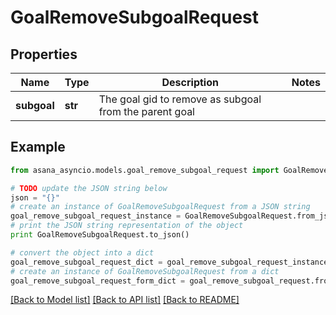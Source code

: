 # GoalRemoveSubgoalRequest


## Properties

Name | Type | Description | Notes
------------ | ------------- | ------------- | -------------
**subgoal** | **str** | The goal gid to remove as subgoal from the parent goal | 

## Example

```python
from asana_asyncio.models.goal_remove_subgoal_request import GoalRemoveSubgoalRequest

# TODO update the JSON string below
json = "{}"
# create an instance of GoalRemoveSubgoalRequest from a JSON string
goal_remove_subgoal_request_instance = GoalRemoveSubgoalRequest.from_json(json)
# print the JSON string representation of the object
print GoalRemoveSubgoalRequest.to_json()

# convert the object into a dict
goal_remove_subgoal_request_dict = goal_remove_subgoal_request_instance.to_dict()
# create an instance of GoalRemoveSubgoalRequest from a dict
goal_remove_subgoal_request_form_dict = goal_remove_subgoal_request.from_dict(goal_remove_subgoal_request_dict)
```
[[Back to Model list]](../README.md#documentation-for-models) [[Back to API list]](../README.md#documentation-for-api-endpoints) [[Back to README]](../README.md)


